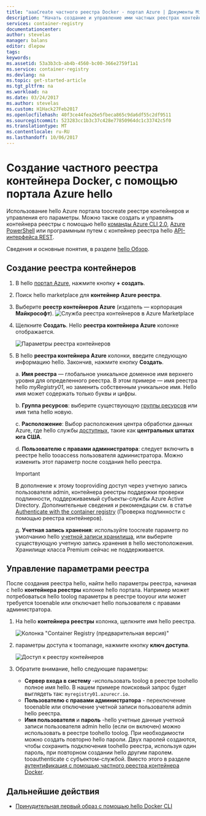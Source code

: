 ```yaml
---
title: "aaaCreate частного реестра Docker - портал Azure | Документы Microsoft"
description: "Начать создание и управление ими частных реестрах контейнера Docker с hello портал Azure"
services: container-registry
documentationcenter: 
author: stevelas
manager: balans
editor: dlepow
tags: 
keywords: 
ms.assetid: 53a3b3cb-ab4b-4560-bc00-366e2759f1a1
ms.service: container-registry
ms.devlang: na
ms.topic: get-started-article
ms.tgt_pltfrm: na
ms.workload: na
ms.date: 03/24/2017
ms.author: stevelas
ms.custom: H1Hack27Feb2017
ms.openlocfilehash: 40f3ce44fea26e5fbeca865c9da6df55c2df9511
ms.sourcegitcommit: 523283cc1b3c37c428e77850964dc1c33742c5f0
ms.translationtype: MT
ms.contentlocale: ru-RU
ms.lasthandoff: 10/06/2017
---
```

# <a name="create-a-private-docker-container-registry-using-hello-azure-portal"></a>Создание частного реестра контейнера Docker, с помощью портала Azure hello
Использование hello Azure портала toocreate реестре контейнеров и управления его параметры. Можно также создать и управлять контейнера реестры с помощью hello [команды Azure CLI 2.0](container-registry-get-started-azure-cli.md), [Azure PowerShell](container-registry-get-started-powershell.md) или программным путем с контейнер реестра hello [API-интерфейса REST](https://go.microsoft.com/fwlink/p/?linkid=834376).

Сведения и основные понятия, в разделе [hello Обзор](container-registry-intro.md).

## <a name="create-a-container-registry"></a>Создание реестра контейнеров
1. В hello [портал Azure](https://portal.azure.com), нажмите кнопку **+ создать**.
2. Поиск hello marketplace для **контейнер Azure реестра**.
3. Выберите **реестр контейнеров Azure** (издатель — корпорация **Майкрософт**).
    ![Служба реестра контейнеров в Azure Marketplace](./media/container-registry-get-started-portal/container-registry-marketplace.png)
4. Щелкните **Создать**. Hello **реестра контейнера Azure** колонке отображается.

    ![Параметры реестра контейнеров](./media/container-registry-get-started-portal/container-registry-settings.png)
5. В hello **реестра контейнера Azure** колонки, введите следующую информацию hello. Закончив, нажмите кнопку **Создать**.

    а. **Имя реестра** — глобальное уникальное доменное имя верхнего уровня для определенного реестра. В этом примере — имя реестра hello *myRegistry01*, но заменить собственным уникальное имя. Hello имя может содержать только буквы и цифры.

    b. **Группа ресурсов**: выберите существующую [группы ресурсов](../azure-resource-manager/resource-group-overview.md#resource-groups) или имя типа hello новую.

    c. **Расположение**: Выбор расположения центра обработки данных Azure, где hello службы [доступных](https://azure.microsoft.com/regions/services/), такие как **центральных штатах юга США**.

    d. **Пользователю с правами администратора**: следует включить в реестре hello tooaccess пользователя администратора. Можно изменить этот параметр после создания hello реестра.

      > [!IMPORTANT]
      > В дополнение к этому tooproviding доступ через учетную запись пользователя admin, контейнера реестры поддержки проверки подлинности, поддерживаемый субъекты-службы Azure Active Directory. Дополнительные сведения и рекомендации см. в статье [Authenticate with the container registry](container-registry-authentication.md) (Проверка подлинности с помощью реестра контейнеров).
      >

    д. **Учетная запись хранения**: используйте toocreate параметр по умолчанию hello [учетной записи хранилища](../storage/common/storage-introduction.md), или выберите существующую учетную запись хранения в hello местоположения. Хранилище класса Premium сейчас не поддерживается.

## <a name="manage-registry-settings"></a>Управление параметрами реестра
После создания реестра hello, найти hello параметры реестра, начиная с hello **контейнера реестры** колонке hello портала. Например может потребоваться hello toolog параметры в реестре tooyour или может требуется tooenable или отключает hello пользователя с правами администратора.

1. На hello **контейнера реестры** колонка, щелкните имя hello реестра.

    ![Колонка "Container Registry (предварительная версия)"](./media/container-registry-get-started-portal/container-registry-blade.png)
2. параметры доступа к toomanage, нажмите кнопку **ключ доступа**.

    ![Доступ к реестру контейнеров](./media/container-registry-get-started-portal/container-registry-access.png)
3. Обратите внимание, hello следующие параметры:

   * **Сервер входа в систему** -использовать toolog в реестре toohello полное имя hello. В нашем примере поисковый запрос будет выглядеть так: `myregistry01.azurecr.io`.
   * **Пользователю с правами администратора** - переключение tooenable или отключение учетной записи пользователя admin hello реестра.
   * **Имя пользователя** и **пароль** -hello учетные данные учетной записи пользователя admin hello (если он включен) можно использовать в реестре toohello toolog. При необходимости можно создать повторно hello пароли. Двух паролей создаются, чтобы сохранить подключения toohello реестра, используя один пароль, при повторном создании hello другим паролем. tooauthenticate с субъектом-службой. Вместо этого в разделе [аутентификация с помощью частного реестра контейнера Docker](container-registry-authentication.md).

## <a name="next-steps"></a>Дальнейшие действия
* [Принудительная первый образ с помощью hello Docker CLI](container-registry-get-started-docker-cli.md)
